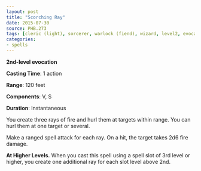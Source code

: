 ```yaml
---
layout: post
title: "Scorching Ray"
date: 2015-07-30
source: PHB.273
tags: [cleric (light), sorcerer, warlock (fiend), wizard, level2, evocation]
categories:
- spells
---
```


**2nd-level evocation**

**Casting Time**: 1 action

**Range**: 120 feet

**Components**: V, S

**Duration**: Instantaneous

You create three rays of fire and hurl them at targets within range. You can hurl them at one target or several.

Make a ranged spell attack for each ray. On a hit, the target takes 2d6 fire damage.

**At Higher Levels.** When you cast this spell using a spell slot of 3rd level or higher, you create one additional ray for each slot level above 2nd.
